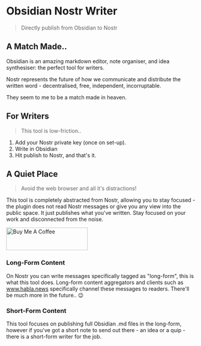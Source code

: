 # Obsidian Nostr Writer
> Directly publish from Obsidian to Nostr 

## A Match Made..
Obsidian is an amazing markdown editor, note organiser, and idea synthesiser: the perfect tool for writers. 

Nostr represents the future of how we communicate and distribute the written word - decentralised, free, independent, incorruptable. 

They seem to me to be a match made in heaven. 

## For Writers
> This tool is low-friction..
1. Add your Nostr private key (once on set-up).
2. Write in Obsidian
3. Hit publish to Nostr, and that's it. 

## A Quiet Place
> Avoid the web browser and all it's distractions!

This tool is completely abstracted from Nostr, allowing you to stay focused - the plugin does not read Nostr messages or give you any view into the public space. It just publishes what you've written. Stay focused on your work and disconnected from the noise. 

<a href="https://www.buymeacoffee.com/jamesmagoo" target="_blank"><img src="https://cdn.buymeacoffee.com/buttons/v2/default-yellow.png" alt="Buy Me A Coffee" style="height: 60px !important;width: 217px !important;" ></a>

### Long-Form Content
On Nostr you can write messages specifically tagged as "long-form", this is what this tool does. Long-form content aggregators and clients such as www.habla.news specifically channel these messages to readers. There'll be much more in the future.. 😉

### Short-Form Content
This tool focuses on publishing full Obsidian .md files in the long-form, however if you've got a short note to send out there - an idea or a quip - there is a short-form writer for the job. 